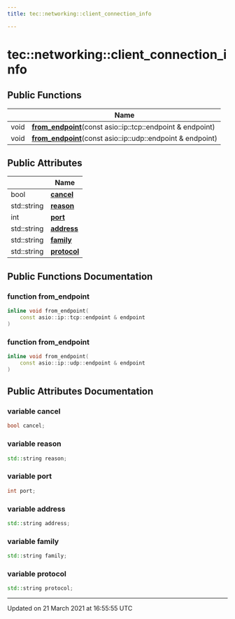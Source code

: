 ```yaml
---
title: tec::networking::client_connection_info

---
```


# tec::networking::client_connection_info



## Public Functions

|                | Name           |
| -------------- | -------------- |
| void | **[from_endpoint](/engine/Classes/structtec_1_1networking_1_1client__connection__info/#function-from_endpoint)**(const asio::ip::tcp::endpoint & endpoint) |
| void | **[from_endpoint](/engine/Classes/structtec_1_1networking_1_1client__connection__info/#function-from_endpoint)**(const asio::ip::udp::endpoint & endpoint) |

## Public Attributes

|                | Name           |
| -------------- | -------------- |
| bool | **[cancel](/engine/Classes/structtec_1_1networking_1_1client__connection__info/#variable-cancel)**  |
| std::string | **[reason](/engine/Classes/structtec_1_1networking_1_1client__connection__info/#variable-reason)**  |
| int | **[port](/engine/Classes/structtec_1_1networking_1_1client__connection__info/#variable-port)**  |
| std::string | **[address](/engine/Classes/structtec_1_1networking_1_1client__connection__info/#variable-address)**  |
| std::string | **[family](/engine/Classes/structtec_1_1networking_1_1client__connection__info/#variable-family)**  |
| std::string | **[protocol](/engine/Classes/structtec_1_1networking_1_1client__connection__info/#variable-protocol)**  |

## Public Functions Documentation

### function from_endpoint

```cpp
inline void from_endpoint(
    const asio::ip::tcp::endpoint & endpoint
)
```


### function from_endpoint

```cpp
inline void from_endpoint(
    const asio::ip::udp::endpoint & endpoint
)
```


## Public Attributes Documentation

### variable cancel

```cpp
bool cancel;
```


### variable reason

```cpp
std::string reason;
```


### variable port

```cpp
int port;
```


### variable address

```cpp
std::string address;
```


### variable family

```cpp
std::string family;
```


### variable protocol

```cpp
std::string protocol;
```


-------------------------------

Updated on 21 March 2021 at 16:55:55 UTC
